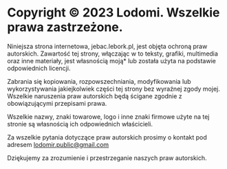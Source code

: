 # Copyright © 2023 Lodomi. Wszelkie prawa zastrzeżone.

Niniejsza strona internetowa, jebac.lebork.pl, jest objęta ochroną praw autorskich. Zawartość tej strony, włączając w to teksty, grafiki, multimedia oraz inne materiały, jest własnością moją* lub została użyta na podstawie odpowiednich licencji.

Zabrania się kopiowania, rozpowszechniania, modyfikowania lub wykorzystywania jakiejkolwiek części tej strony bez wyraźnej zgody mojej. Wszelkie naruszenia praw autorskich będą ścigane zgodnie z obowiązującymi przepisami prawa.

Wszelkie nazwy, znaki towarowe, logo i inne znaki firmowe użyte na tej stronie są własnością ich odpowiednich właścicieli.

Za wszelkie pytania dotyczące praw autorskich prosimy o kontakt pod adresem lodomir.public@gmail.com

Dziękujemy za zrozumienie i przestrzeganie naszych praw autorskich.
